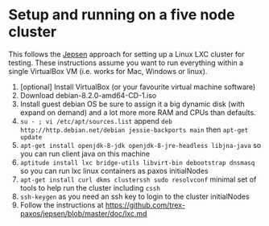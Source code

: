 # Setup and running on a five node cluster

This follows the [Jepsen](https://github.com/aphyr/jepsen) approach for setting up a Linux LXC cluster for testing. These instructions assume you want to run everything within a single VirtualBox VM (i.e. works for Mac, Windows or linux). 

1. [optional] Install VirtualBox (or your favourite virtual machine software) 
2. Download debian-8.2.0-amd64-CD-1.iso
3. Install guest debian OS be sure to assign it a big dynamic disk (with expand on demand) and a lot more more RAM and CPUs than defaults. 
4. `su - ; vi /etc/apt/sources.list` append `deb http://http.debian.net/debian jessie-backports main` then `apt-get update`
5. `apt-get install openjdk-8-jdk openjdk-8-jre-headless libjna-java` so you can run client java on this machine
6. `aptitude install lxc bridge-utils libvirt-bin debootstrap dnsmasq` so you can run lxc linux containers as paxos initialNodes
7. `apt-get install curl dkms clusterssh sudo resolvconf` minimal set of tools to help run the cluster including `cssh`
8. `ssh-keygen` as you need an ssh key to login to the cluster initialNodes
9. Follow the instructions at https://github.com/trex-paxos/jepsen/blob/master/doc/lxc.md
